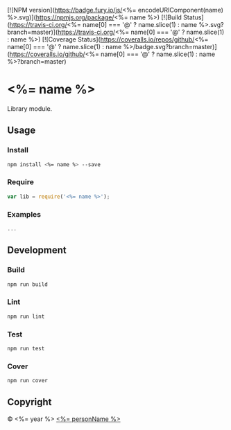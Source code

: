 [![NPM version](https://badge.fury.io/js/<%= encodeURIComponent(name) %>.svg)](https://npmjs.org/package/<%= name %>)
[![Build Status](https://travis-ci.org/<%= name[0] === '@' ? name.slice(1) : name %>.svg?branch=master)](https://travis-ci.org/<%= name[0] === '@' ? name.slice(1) : name %>)
[![Coverage Status](https://coveralls.io/repos/github/<%= name[0] === '@' ? name.slice(1) : name %>/badge.svg?branch=master)](https://coveralls.io/github/<%= name[0] === '@' ? name.slice(1) : name %>?branch=master)

# <%= name %>
Library module.

## Usage
### Install
```sh
npm install <%= name %> --save
```
### Require
```javascript
var lib = require('<%= name %>');
```
### Examples
```javascript
...
```
## Development
### Build
```sh
npm run build
```
### Lint
```sh
npm run lint
```
### Test
```sh
npm run test
```
### Cover
```sh
npm run cover
```

## Copyright

 © <%= year %> [<%= personName %>](<%= personUrl %>)
